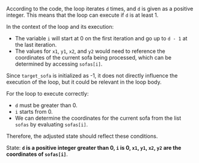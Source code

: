 According to the code, the loop iterates `d` times, and `d` is given as a positive integer. This means that the loop can execute if `d` is at least 1. 

In the context of the loop and its execution:
- The variable `i` will start at 0 on the first iteration and go up to `d - 1` at the last iteration.
- The values for `x1`, `y1`, `x2`, and `y2` would need to reference the coordinates of the current sofa being processed, which can be determined by accessing `sofas[i]`.
  
Since `target_sofa` is initialized as -1, it does not directly influence the execution of the loop, but it could be relevant in the loop body.

For the loop to execute correctly:
- `d` must be greater than 0.
- `i` starts from 0.
- We can determine the coordinates for the current sofa from the list `sofas` by evaluating `sofas[i]`.

Therefore, the adjusted state should reflect these conditions.

State: **`d` is a positive integer greater than 0, `i` is 0, `x1`, `y1`, `x2`, `y2` are the coordinates of `sofas[i]`**.